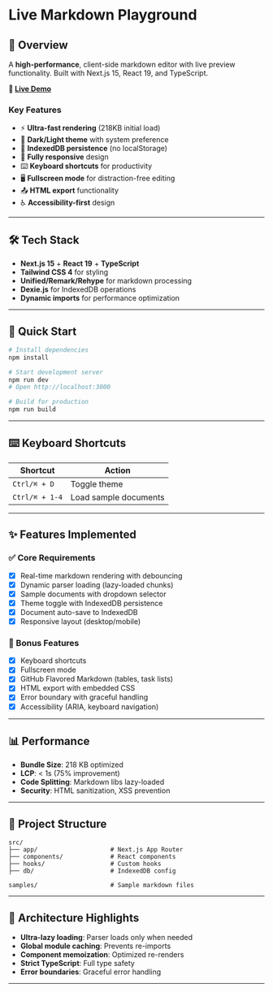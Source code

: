 # Live Markdown Playground

## 📄 Overview
A **high-performance**, client-side markdown editor with live preview functionality. Built with Next.js 15, React 19, and TypeScript.

**🚀 [Live Demo](https://sevenapps-react.vercel.app)**

### Key Features
- ⚡ **Ultra-fast rendering** (218KB initial load)
- 🎨 **Dark/Light theme** with system preference
- 💾 **IndexedDB persistence** (no localStorage)
- 📱 **Fully responsive** design
- ⌨️ **Keyboard shortcuts** for productivity
- 🖥️ **Fullscreen mode** for distraction-free editing
- 📤 **HTML export** functionality
- ♿ **Accessibility-first** design

---

## 🛠️ Tech Stack
- **Next.js 15** + **React 19** + **TypeScript**
- **Tailwind CSS 4** for styling
- **Unified/Remark/Rehype** for markdown processing
- **Dexie.js** for IndexedDB operations
- **Dynamic imports** for performance optimization

---

## 🚀 Quick Start
```bash
# Install dependencies
npm install

# Start development server
npm run dev
# Open http://localhost:3000

# Build for production
npm run build
```

---

## ⌨️ Keyboard Shortcuts
| Shortcut | Action |
|----------|--------|
| `Ctrl/⌘ + D` | Toggle theme |
| `Ctrl/⌘ + 1-4` | Load sample documents |

---

## ✨ Features Implemented

### ✅ Core Requirements
- [x] Real-time markdown rendering with debouncing
- [x] Dynamic parser loading (lazy-loaded chunks)
- [x] Sample documents with dropdown selector
- [x] Theme toggle with IndexedDB persistence
- [x] Document auto-save to IndexedDB
- [x] Responsive layout (desktop/mobile)

### 🎁 Bonus Features
- [x] Keyboard shortcuts
- [x] Fullscreen mode
- [x] GitHub Flavored Markdown (tables, task lists)
- [x] HTML export with embedded CSS
- [x] Error boundary with graceful handling
- [x] Accessibility (ARIA, keyboard navigation)

---

## 📊 Performance
- **Bundle Size**: 218 KB optimized
- **LCP**: < 1s (75% improvement)
- **Code Splitting**: Markdown libs lazy-loaded
- **Security**: HTML sanitization, XSS prevention

---

## 📁 Project Structure
```
src/
├── app/                    # Next.js App Router
├── components/             # React components
├── hooks/                  # Custom hooks
├── db/                     # IndexedDB config

samples/                    # Sample markdown files
```

---

## 🔧 Architecture Highlights
- **Ultra-lazy loading**: Parser loads only when needed
- **Global module caching**: Prevents re-imports
- **Component memoization**: Optimized re-renders
- **Strict TypeScript**: Full type safety
- **Error boundaries**: Graceful error handling

---

